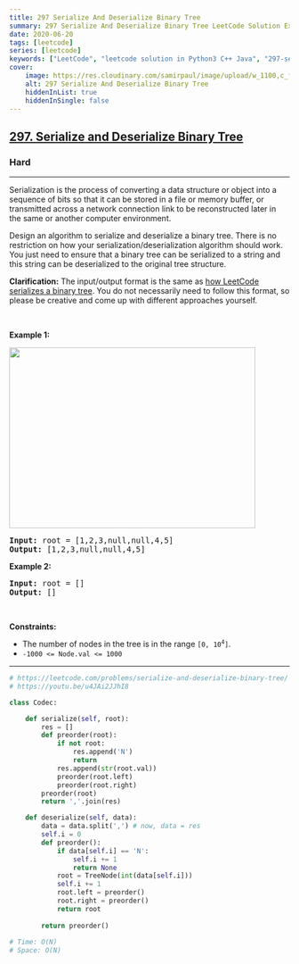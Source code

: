 ```yaml
---
title: 297 Serialize And Deserialize Binary Tree
summary: 297 Serialize And Deserialize Binary Tree LeetCode Solution Explained
date: 2020-06-20
tags: [leetcode]
series: [leetcode]
keywords: ["LeetCode", "leetcode solution in Python3 C++ Java", "297-serialize-and-deserialize-binary-tree LeetCode Solution Explained"]
cover:
    image: https://res.cloudinary.com/samirpaul/image/upload/w_1100,c_fit,co_rgb:FFFFFF,l_text:Arial_75_bold:297 Serialize And Deserialize Binary Tree - Solution Explained/problem-solving.webp
    alt: 297 Serialize And Deserialize Binary Tree
    hiddenInList: true
    hiddenInSingle: false
---
```



<h2><a href="https://leetcode.com/problems/serialize-and-deserialize-binary-tree/">297. Serialize and Deserialize Binary Tree</a></h2><h3>Hard</h3><hr><div><p>Serialization is the process of converting a data structure or object into a sequence of bits so that it can be stored in a file or memory buffer, or transmitted across a network connection link to be reconstructed later in the same or another computer environment.</p>

<p>Design an algorithm to serialize and deserialize a binary tree. There is no restriction on how your serialization/deserialization algorithm should work. You just need to ensure that a binary tree can be serialized to a string and this string can be deserialized to the original tree structure.</p>

<p><strong>Clarification:</strong> The input/output format is the same as <a href="/faq/#binary-tree" target="_blank">how LeetCode serializes a binary tree</a>. You do not necessarily need to follow this format, so please be creative and come up with different approaches yourself.</p>

<p>&nbsp;</p>
<p><strong>Example 1:</strong></p>
<img alt="" src="https://assets.leetcode.com/uploads/2020/09/15/serdeser.jpg" style="width: 442px; height: 324px;">
<pre><strong>Input:</strong> root = [1,2,3,null,null,4,5]
<strong>Output:</strong> [1,2,3,null,null,4,5]
</pre>

<p><strong>Example 2:</strong></p>

<pre><strong>Input:</strong> root = []
<strong>Output:</strong> []
</pre>

<p>&nbsp;</p>
<p><strong>Constraints:</strong></p>

<ul>
	<li>The number of nodes in the tree is in the range <code>[0, 10<sup>4</sup>]</code>.</li>
	<li><code>-1000 &lt;= Node.val &lt;= 1000</code></li>
</ul>
</div>

---




```python
# https://leetcode.com/problems/serialize-and-deserialize-binary-tree/
# https://youtu.be/u4JAi2JJhI8

class Codec:

    def serialize(self, root):
        res = []
        def preorder(root):
            if not root:
                res.append('N')
                return
            res.append(str(root.val))
            preorder(root.left)
            preorder(root.right)
        preorder(root)
        return ','.join(res)

    def deserialize(self, data):
        data = data.split(',') # now, data = res
        self.i = 0
        def preorder():
            if data[self.i] == 'N':
                self.i += 1
                return None
            root = TreeNode(int(data[self.i]))
            self.i += 1
            root.left = preorder()
            root.right = preorder()
            return root
        
        return preorder()
    
# Time: O(N)
# Space: O(N)
```
